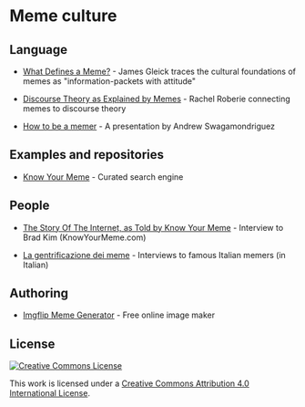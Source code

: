 # Meme culture

## Language

- [What Defines a Meme?](http://www.smithsonianmag.com/arts-culture/what-defines-a-meme-1904778/) - James Gleick traces the cultural foundations of memes as "information-packets with attitude"

- [Discourse Theory as Explained by Memes](https://medium.com/@rroberie/discourse-theory-as-explained-by-memes-7ad45ca758e9) - Rachel Roberie connecting memes to discourse theory

- [How to be a memer](https://prezi.com/lm88onil-_bb/how-to-be-a-memer/) - A presentation by Andrew Swagamondriguez

## Examples and repositories

- [Know Your Meme](http://knowyourmeme.com/) - Curated search engine

## People

- [The Story Of The Internet, as Told by Know Your Meme](https://www.theverge.com/2018/3/6/17044344/know-your-meme-10-year-anniversary-brad-kim-interview) - Interview to Brad Kim (KnowYourMeme.com)

- [La gentrificazione dei meme](http://www.rivistastudio.com/standard/meme-facebook-intervista-karbopapero-logo-comune-oznerol-eschaton/) - Interviews to famous Italian memers (in Italian)

## Authoring

- [Imgflip Meme Generator](https://imgflip.com/memegenerator) - Free online image maker


## License

[![Creative Commons License](http://i.creativecommons.org/l/by/4.0/88x31.png)](https://creativecommons.org/licenses/by/4.0/)

This work is licensed under a [Creative Commons Attribution 4.0 International License](http://creativecommons.org/licenses/by/4.0/).
